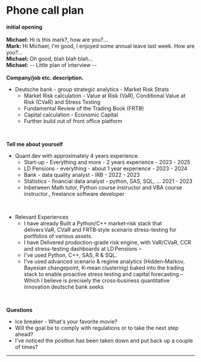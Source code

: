 # Phone call plan

**initial opening** \
<br>
**Michael:** Hi is this mark?, how are you?... \
**Mark:** Hi Michael, I'm good, I enjoyed some annual leave last week. How are you?... \
**Michael:** Oh good, blah blah blah... \
**Michael:** -- Little plan of interview -- \
<br>
**Company/job etc. description.**
- Deutsche bank - group strategic analytics - Market Risk Strats
  - Market Risk calculation - Value at Risk (VaR), Conditional Value at Risk (CVaR) and Stress Testing
  - Fundamental Review of the Trading Book (FRTB)
  - Capital calculation - Economic Capital
  - Further build out of front office platform

<br>

**Tell me about yourself**
- Quant dev with approximately 4 years experience.
  - Start-up - Everything and more - 2 years experience - 2023 - 2025
  - LD Pensions - everything - about 1 year experience - 2023 - 2024
  - Bank - data quality analyst - IRB - 2022 - 2023
  - Statistics - financial data analyst - python, SAS, SQL, ... 2021 - 2023
  - Inbetween Math tutor, Python course instructor and VBA course instructor., freelance software developer

<br>

- Relevant Experiences
  - I have already Built a Python/C++ market‑risk stack that delivers VaR, CVaR and FRTB‑style scenario stress-testing for portfolios of various assets.
  - I have Delivered production-grade risk engine, with VaR/CVaR, CCR and stress-testing dashboards at LD Pensions –
  - I've used Python, C++, SAS, R & SQL.
  - I've used advanced scenario & regime analytics (Hidden‑Markov, Bayesian changepoint, K-mean clustering) baked into the trading stack to enable proactive stress testing and capital forecasting – 
Which I believe is precisely the cross‑business quantitative innovation deutsche bank seeks 

<br>

**Questions**
- Ice breaker - What's your favorite movie?
- Will the goal be to comply with regulations or to take the next step ahead?
- I've noticed the position has been taken down and put back up a couple of times?


--------------------------------------------------------------
